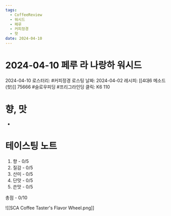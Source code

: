 ```yaml
---
tags:
  - CoffeeReview
  - 워시드
  - 페루
  - 커피정경
  - 핫
date: 2024-04-10
---
```

# 2024-04-10 페루 라 나랑하 워시드
2024-04-10
로스터리: #커피정경 
로스팅 날짜: 2024-04-02
레시피: [[4대6 메소드 (핫)]] 75666 #슬로우피딩 #프리그라인딩
클릭: K6 110
# 향, 맛
- 
# 테이스팅 노트
1. 향 - 0/5
2. 질감 - 0/5
3. 산미 - 0/5
4. 단맛 - 0/5
5. 쓴맛 - 0/5

총점 - 0/10



![[SCA Coffee Taster's Flavor Wheel.png]]

